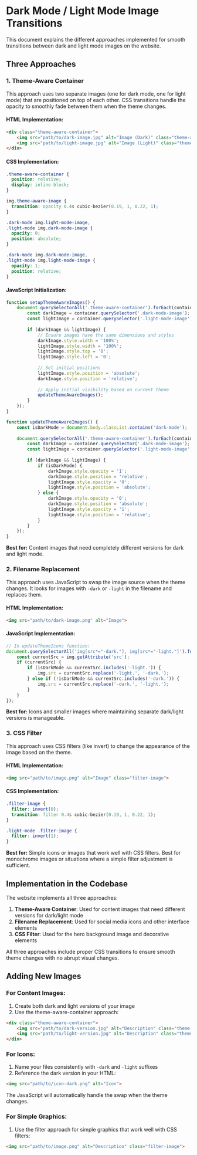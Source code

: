 # Dark Mode / Light Mode Image Transitions

This document explains the different approaches implemented for smooth transitions between dark and light mode images on the website.

## Three Approaches

### 1. Theme-Aware Container

This approach uses two separate images (one for dark mode, one for light mode) that are positioned on top of each other. CSS transitions handle the opacity to smoothly fade between them when the theme changes.

#### HTML Implementation:

```html
<div class="theme-aware-container">
    <img src="path/to/dark-image.jpg" alt="Image (Dark)" class="theme-aware-image dark-mode-image">
    <img src="path/to/light-image.jpg" alt="Image (Light)" class="theme-aware-image light-mode-image">
</div>
```

#### CSS Implementation:

```css
.theme-aware-container {
  position: relative;
  display: inline-block;
}

img.theme-aware-image {
  transition: opacity 0.4s cubic-bezier(0.19, 1, 0.22, 1);
}

.dark-mode img.light-mode-image,
.light-mode img.dark-mode-image {
  opacity: 0;
  position: absolute;
}

.dark-mode img.dark-mode-image,
.light-mode img.light-mode-image {
  opacity: 1;
  position: relative;
}
```

#### JavaScript Initialization:

```javascript
function setupThemeAwareImages() {
    document.querySelectorAll('.theme-aware-container').forEach(container => {
        const darkImage = container.querySelector('.dark-mode-image');
        const lightImage = container.querySelector('.light-mode-image');
        
        if (darkImage && lightImage) {
            // Ensure images have the same dimensions and styles
            darkImage.style.width = '100%';
            lightImage.style.width = '100%';
            lightImage.style.top = '0';
            lightImage.style.left = '0';
            
            // Set initial positions
            lightImage.style.position = 'absolute';
            darkImage.style.position = 'relative';
            
            // Apply initial visibility based on current theme
            updateThemeAwareImages();
        }
    });
}

function updateThemeAwareImages() {
    const isDarkMode = document.body.classList.contains('dark-mode');
    
    document.querySelectorAll('.theme-aware-container').forEach(container => {
        const darkImage = container.querySelector('.dark-mode-image');
        const lightImage = container.querySelector('.light-mode-image');
        
        if (darkImage && lightImage) {
            if (isDarkMode) {
                darkImage.style.opacity = '1';
                darkImage.style.position = 'relative';
                lightImage.style.opacity = '0';
                lightImage.style.position = 'absolute';
            } else {
                darkImage.style.opacity = '0';
                darkImage.style.position = 'absolute';
                lightImage.style.opacity = '1';
                lightImage.style.position = 'relative';
            }
        }
    });
}
```

**Best for:** Content images that need completely different versions for dark and light mode.

### 2. Filename Replacement

This approach uses JavaScript to swap the image source when the theme changes. It looks for images with `-dark` or `-light` in the filename and replaces them.

#### HTML Implementation:

```html
<img src="path/to/dark-image.png" alt="Image">
```

#### JavaScript Implementation:

```javascript
// In updateThemeIcons function:
document.querySelectorAll('img[src*="-dark."], img[src*="-light."]').forEach(img => {
    const currentSrc = img.getAttribute('src');
    if (currentSrc) {
        if (isDarkMode && currentSrc.includes('-light.')) {
            img.src = currentSrc.replace('-light.', '-dark.');
        } else if (!isDarkMode && currentSrc.includes('-dark.')) {
            img.src = currentSrc.replace('-dark.', '-light.');
        }
    }
});
```

**Best for:** Icons and smaller images where maintaining separate dark/light versions is manageable.

### 3. CSS Filter

This approach uses CSS filters (like invert) to change the appearance of the image based on the theme.

#### HTML Implementation:

```html
<img src="path/to/image.png" alt="Image" class="filter-image">
```

#### CSS Implementation:

```css
.filter-image {
  filter: invert(0);
  transition: filter 0.4s cubic-bezier(0.19, 1, 0.22, 1);
}

.light-mode .filter-image {
  filter: invert(1);
}
```

**Best for:** Simple icons or images that work well with CSS filters. Best for monochrome images or situations where a simple filter adjustment is sufficient.

## Implementation in the Codebase

The website implements all three approaches:

1. **Theme-Aware Container**: Used for content images that need different versions for dark/light mode
2. **Filename Replacement**: Used for social media icons and other interface elements
3. **CSS Filter**: Used for the hero background image and decorative elements

All three approaches include proper CSS transitions to ensure smooth theme changes with no abrupt visual changes.

## Adding New Images

### For Content Images:

1. Create both dark and light versions of your image
2. Use the theme-aware-container approach:

```html
<div class="theme-aware-container">
    <img src="path/to/dark-version.jpg" alt="Description" class="theme-aware-image dark-mode-image">
    <img src="path/to/light-version.jpg" alt="Description" class="theme-aware-image light-mode-image">
</div>
```

### For Icons:

1. Name your files consistently with `-dark` and `-light` suffixes
2. Reference the dark version in your HTML:

```html
<img src="path/to/icon-dark.png" alt="Icon">
```

The JavaScript will automatically handle the swap when the theme changes.

### For Simple Graphics:

1. Use the filter approach for simple graphics that work well with CSS filters:

```html
<img src="path/to/image.png" alt="Description" class="filter-image">
``` 